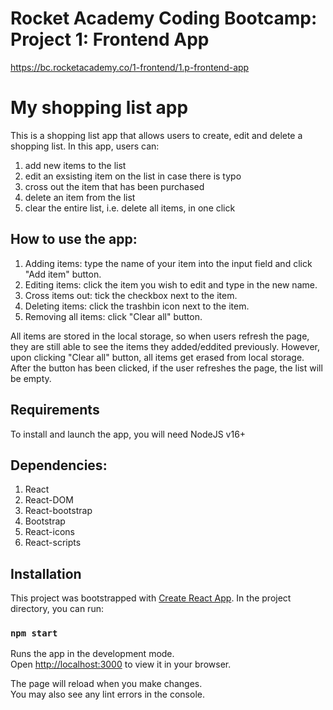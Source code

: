 # Rocket Academy Coding Bootcamp: Project 1: Frontend App

https://bc.rocketacademy.co/1-frontend/1.p-frontend-app

# My shopping list app

This is a shopping list app that allows users to create, edit and delete a shopping list.
In this app, users can:

1. add new items to the list
2. edit an exsisting item on the list in case there is typo
3. cross out the item that has been purchased
4. delete an item from the list
5. clear the entire list, i.e. delete all items, in one click

## How to use the app:

1. Adding items: type the name of your item into the input field and click "Add item" button.
2. Editing items: click the item you wish to edit and type in the new name.
3. Cross items out: tick the checkbox next to the item.
4. Deleting items: click the trashbin icon next to the item.
5. Removing all items: click "Clear all" button.

All items are stored in the local storage, so when users refresh the page, they are still able to see the items they added/eddited previously.
However, upon clicking "Clear all" button, all items get erased from local storage. After the button has been clicked, if the user refreshes the page, the list will be empty.

## Requirements

To install and launch the app, you will need NodeJS v16+

## Dependencies:

1. React
2. React-DOM
3. React-bootstrap
4. Bootstrap
5. React-icons
6. React-scripts

## Installation

This project was bootstrapped with [Create React App](https://github.com/facebook/create-react-app). In the project directory, you can run:

### `npm start`

Runs the app in the development mode.\
Open [http://localhost:3000](http://localhost:3000) to view it in your browser.

The page will reload when you make changes.\
You may also see any lint errors in the console.
